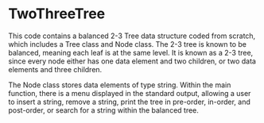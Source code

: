 # TwoThreeTree

This code contains a balanced 2-3 Tree data structure coded from scratch, which includes a Tree class and Node class. The 2-3 tree is known to be balanced, meaning each leaf is at the same level. It is known as a 2-3 tree, since every node either has one data element and two children, or two data elements and three children.

The Node class stores data elements of type string. Within the main function, there is a menu displayed in the standard output, allowing a user to insert a string, remove a string, print the tree in pre-order, in-order, and post-order, or search for a string within the balanced tree. 


